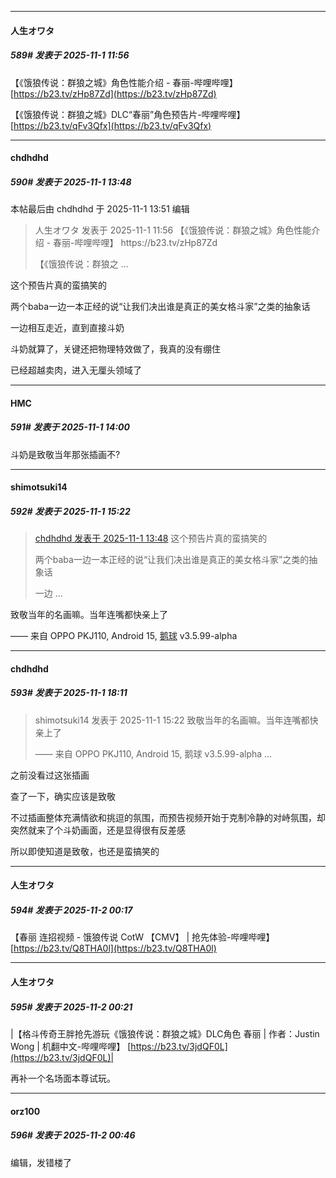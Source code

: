 ﻿
*****

####  人生オワタ  
##### 589#       发表于 2025-11-1 11:56

【《饿狼传说：群狼之城》角色性能介绍 - 春丽-哔哩哔哩】 [https://b23.tv/zHp87Zd](https://b23.tv/zHp87Zd)

【《饿狼传说：群狼之城》DLC“春丽”角色预告片-哔哩哔哩】 [https://b23.tv/qFv3Qfx](https://b23.tv/qFv3Qfx)


*****

####  chdhdhd  
##### 590#       发表于 2025-11-1 13:48

 本帖最后由 chdhdhd 于 2025-11-1 13:51 编辑 
<blockquote>人生オワタ 发表于 2025-11-1 11:56
【《饿狼传说：群狼之城》角色性能介绍 - 春丽-哔哩哔哩】 https://b23.tv/zHp87Zd

【《饿狼传说：群狼之 ...</blockquote>

这个预告片真的蛮搞笑的

两个baba一边一本正经的说“让我们决出谁是真正的美女格斗家”之类的抽象话

一边相互走近，直到直接斗奶

斗奶就算了，关键还把物理特效做了，我真的没有绷住

已经超越卖肉，进入无厘头领域了


*****

####  HMC  
##### 591#       发表于 2025-11-1 14:00

斗奶是致敬当年那张插画不?


*****

####  shimotsuki14  
##### 592#       发表于 2025-11-1 15:22

<blockquote><a href="httphttps://stage1st.com/2b/forum.php?mod=redirect&amp;goto=findpost&amp;pid=68659983&amp;ptid=2085684" target="_blank">chdhdhd 发表于 2025-11-1 13:48</a>
这个预告片真的蛮搞笑的

两个baba一边一本正经的说“让我们决出谁是真正的美女格斗家”之类的抽象话

一边 ...</blockquote>
致敬当年的名画嘛。当年连嘴都快亲上了

—— 来自 OPPO PKJ110, Android 15, [鹅球](https://www.pgyer.com/xfPejhuq) v3.5.99-alpha


*****

####  chdhdhd  
##### 593#       发表于 2025-11-1 18:11

<blockquote>shimotsuki14 发表于 2025-11-1 15:22
致敬当年的名画嘛。当年连嘴都快亲上了

—— 来自 OPPO PKJ110, Android 15, 鹅球 v3.5.99-alpha ...</blockquote>
之前没看过这张插画

查了一下，确实应该是致敬

不过插画整体充满情欲和挑逗的氛围，而预告视频开始于克制冷静的对峙氛围，却突然就来了个斗奶画面，还是显得很有反差感

所以即使知道是致敬，也还是蛮搞笑的


*****

####  人生オワタ  
##### 594#       发表于 2025-11-2 00:17

【春丽 连招视频 - 饿狼传说 CotW 【CMV】 | 抢先体验-哔哩哔哩】 [https://b23.tv/Q8THA0l](https://b23.tv/Q8THA0l)


*****

####  人生オワタ  
##### 595#       发表于 2025-11-2 00:21

|【格斗传奇王胖抢先游玩《饿狼传说：群狼之城》DLC角色 春丽 | 作者：Justin Wong | 机翻中文-哔哩哔哩】 [https://b23.tv/3jdQF0L](https://b23.tv/3jdQF0L)|

再补一个名场面本尊试玩。


*****

####  orz100  
##### 596#       发表于 2025-11-2 00:46

编辑，发错楼了

